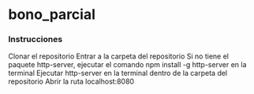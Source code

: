 # bono_parcial
### Instrucciones
Clonar el repositorio
Entrar a la carpeta del repositorio
Si no tiene el paquete http-server, ejecutar el comando npm install -g http-server en la terminal
Ejecutar http-server en la terminal dentro de la carpeta del repositorio
Abrir la ruta localhost:8080
